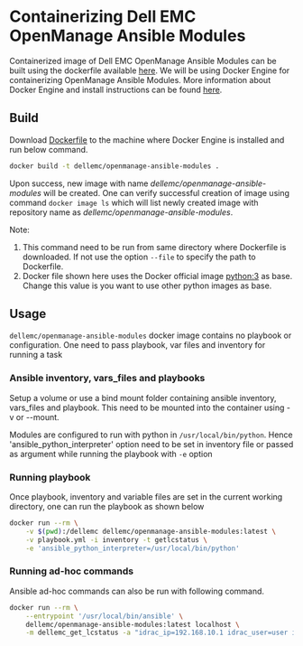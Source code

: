 # Containerizing Dell EMC OpenManage Ansible Modules
Containerized image of Dell EMC OpenManage Ansible Modules can be built using the dockerfile available [here](./Dockerfile). We will be using Docker Engine for containerizing OpenManage Ansible Modules. More information about Docker Engine and install instructions can be found [here](https://docs.docker.com/engine/).

## Build
Download [Dockerfile](./Dockerfile) to the machine where Docker Engine is installed and run below command. 
```bash
docker build -t dellemc/openmanage-ansible-modules .
```
Upon success, new image with name _dellemc/openmanage-ansible-modules_ will be created. One can verify successful creation of image using command `docker image ls` which will list newly created image with repository name as _dellemc/openmanage-ansible-modules_.

Note: 
1. This command need to be run from same directory where Dockerfile is downloaded. If not use the option `--file` to specify the path to Dockerfile.
1. Docker file shown here uses the Docker official image [python:3](https://hub.docker.com/_/python) as base. Change this value is you want to use other python images as base. 

## Usage
`dellemc/openmanage-ansible-modules` docker image contains no playbook or configuration. One need to pass playbook, var files and inventory for running a task

### Ansible inventory, vars_files and playbooks
Setup a volume or use a bind mount folder containing ansible inventory, vars_files and playbook. This need to be mounted into the container using -v or --mount.

Modules are configured to run with python in `/usr/local/bin/python`. Hence 'ansible_python_interpreter' option need to be set in inventory file or passed as argument while running the playbook with `-e` option

### Running playbook
Once playbook, inventory and variable files are set in the current working directory, one can run the playbook as shown below
```bash
docker run --rm \
    -v $(pwd):/dellemc dellemc/openmanage-ansible-modules:latest \
    -v playbook.yml -i inventory -t getlcstatus \
    -e 'ansible_python_interpreter=/usr/local/bin/python'
```
### Running ad-hoc commands
Ansible ad-hoc commands can also be run with following command.
```bash
docker run --rm \
    --entrypoint '/usr/local/bin/ansible' \
    dellemc/openmanage-ansible-modules:latest localhost \
    -m dellemc_get_lcstatus -a "idrac_ip=192.168.10.1 idrac_user=user idrac_pwd=password"
```

